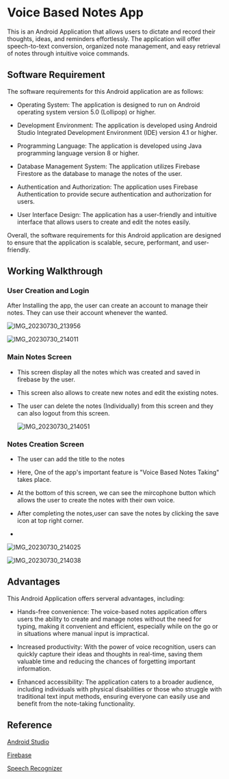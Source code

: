 
# Voice Based Notes App

This is an Android Application that allows users to dictate and record their thoughts, ideas, and reminders effortlessly. The application will offer speech-to-text conversion, organized note management, and easy retrieval of notes through intuitive voice commands.


## Software Requirement

The software requirements for this Android application are as follows:

* Operating System: The application is designed to run on Android operating system version 5.0 (Lollipop) or higher.

* Development Environment: The application is developed using Android Studio Integrated Development Environment (IDE) version 4.1 or higher.

* Programming Language: The application is developed using Java programming language version 8 or higher.

* Database Management System: The application utilizes Firebase Firestore as the database to manage the notes of the user.

* Authentication and Authorization: The application uses Firebase Authentication to provide secure authentication and authorization for users.

* User Interface Design: The application has a user-friendly and intuitive interface that allows users to create and edit the notes easily.

Overall, the software requirements for this Android application are designed to ensure that the application is scalable, secure, performant, and user-friendly.


## Working Walkthrough

### User Creation and Login

After Installing the app, the user can create an account to manage their notes. They can use their account whenever the wanted.

![IMG_20230730_213956](https://github.com/KeerthiVasan-ai/CodeClause-Voice-Based-Notes-App/assets/97495357/4eb8ea60-6ea4-4671-93a8-4af327f23e70)

![IMG_20230730_214011](https://github.com/KeerthiVasan-ai/CodeClause-Voice-Based-Notes-App/assets/97495357/017fa322-4ffe-48dc-ab62-d7dca4bddfed)


### Main Notes Screen

 * This screen display all the notes which was created and saved in firebase by the user.
 * This screen also allows to create new notes and edit the existing notes.
 * The user can delete the notes (Individually) from this screen and they can also logout from this screen.

   ![IMG_20230730_214051](https://github.com/KeerthiVasan-ai/CodeClause-Voice-Based-Notes-App/assets/97495357/064bf962-e6e5-4144-87fc-9c0a59a1315b)


### Notes Creation Screen

 * The user can add the title to the notes

 * Here, One of the app's important feature is "Voice Based Notes Taking" takes place.

 * At the bottom of this screen, we can see the mircophone button which allows the user to create the notes with their own voice.
 * After completing the notes,user can save the notes by clicking the save icon at top right corner.
 * 
  ![IMG_20230730_214025](https://github.com/KeerthiVasan-ai/CodeClause-Voice-Based-Notes-App/assets/97495357/7dda25bf-12a1-4909-aee3-13bd67b39c65)

  ![IMG_20230730_214038](https://github.com/KeerthiVasan-ai/CodeClause-Voice-Based-Notes-App/assets/97495357/ce10ea26-3ee7-416b-bd87-93e958ed157e)


## Advantages

This Android Application offers serveral advantages, including:

* Hands-free convenience: The voice-based notes application offers users the ability to create and manage notes without the need for typing, making it convenient and efficient, especially while on the go or in situations where manual input is impractical.

* Increased productivity: With the power of voice recognition, users can quickly capture their ideas and thoughts in real-time, saving them valuable time and reducing the chances of forgetting important information.

* Enhanced accessibility: The application caters to a broader audience, including individuals with physical disabilities or those who struggle with traditional text input methods, ensuring everyone can easily use and benefit from the note-taking functionality.


## Reference

[Android Studio](https://developer.android.com/docs)

[Firebase](https://firebase.google.com/docs)

[Speech Recognizer](https://developer.android.com/reference/android/speech/SpeechRecognizer)


